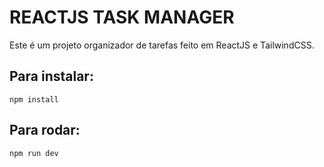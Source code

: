 # REACTJS TASK MANAGER

Este é um projeto organizador de tarefas feito em ReactJS e TailwindCSS.

## Para instalar:

    npm install

## Para rodar:

    npm run dev
